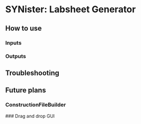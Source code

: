 # SYNister: Labsheet Generator
## How to use
### Inputs
### Outputs
## Troubleshooting
## Future plans
### ConstructionFileBuilder
<insert location in ProcessConstructionFile where this connects>
### Drag and drop GUI